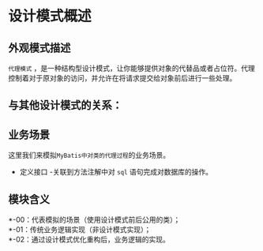 # 设计模式概述

## 外观模式描述

`代理模式` ，是一种结构型设计模式，让你能够提供对象的代替品或者占位符。代理控制着对于原对象的访问，并允许在将请求提交给对象前后进行一些处理。

## 与其他设计模式的关系：

## 业务场景

这里我们来模拟`MyBatis中对类的代理过程`的业务场景。

- 定义接口 -关联到方法注解中对 `sql` 语句完成对数据库的操作。

## 模块含义

*-00：代表模拟的场景（使用设计模式前后公用的类）；  
*-01：传统业务逻辑实现（非设计模式实现）；  
*-02：通过设计模式优化重构后，业务逻辑的实现。
